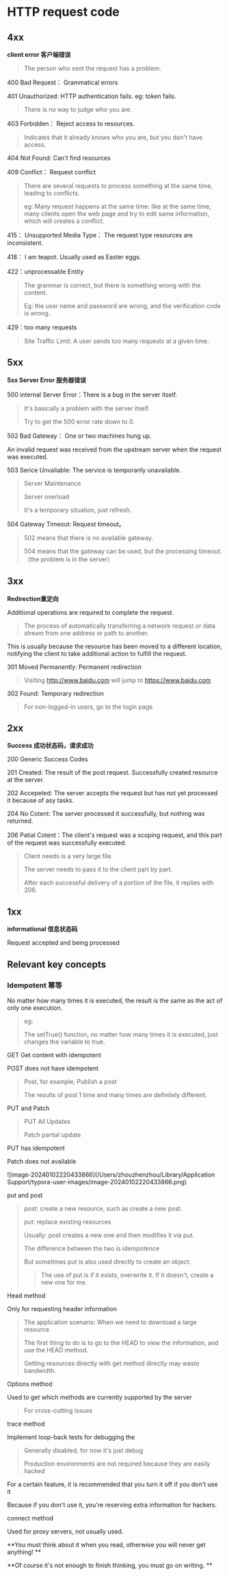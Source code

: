 # HTTP request code

## 4xx

**client error 客户端错误**

> The person who sent the request has a problem.

400 Bad Request： Grammatical errors

401 Unauthorized:  HTTP authentication fails. 			eg: token fails.

> There is no way to judge who you are.

403 Forbidden： Reject access to resources.

> Indicates that it already knows who you are, but you don't have access.

404 Not Found: Can't find resources

409 Conflict： Request conflict

> There are several requests to process something at the same time, leading to conflicts.
>
> eg: Many request happens at the same time: like at the same time, many cilents open the web page and try to edit same information, which will creates a conflict.

415： Unsupported Media Type： The request type resources are inconsistent.

418： I am teapot. Usually used as Easter eggs.

422：unprocessable Entity

> The grammar is correct, but there is something wrong with the content.
>
> Eg: the user name and password are wrong, and the verification code is wrong.

429：too many requests

> Site Traffic Limit: A user sends too many requests at a given time.

## 5xx

**5xx Server Error 服务器错误**

500 internal Server Error：There is a bug in the server itself.

> It's basically a problem with the server itself.
>
> Try to get the 500 error rate down to 0.

502 Bad Gateway： One or two machines hung up.

An invalid request was received from the upstream server when the request was executed.

503 Serice Unvaliable: The service is temporarily unavailable.

> Server Maintenance
>
> Server overload
>
> It's a temporary situation, just refresh.

504 Gateway Timeout: Request timeout。

> 502 means that there is no available gateway.
>
> 504 means that the gateway can be used, but the processing timeout.（the problem is in the server）

## 3xx

**Redirection重定向**

Additional operations are required to complete the request.

> The process of automatically transferring a network request or data stream from one address or path to another.

This is usually because the resource has been moved to a different location, notifying the client to take additional action to fulfill the request.

301 Moved Permanently: Permanent redirection

> Visiting http://www.baidu.com will jump to https://www.baidu.com

302  Found: Temporary redirection

> For non-logged-in users, go to the login page

## 2xx

**Success 成功状态码，请求成功**

200 Generic Success Codes

201 Created: The result of the post request. Successfully created resource at the server.

202 Accepeted: The server accepts the request but has not yet processed it because of asy tasks.

204 No Cotent: The server processed it successfully, but nothing was returned.

206 Patial Cotent：The client's request was a scoping request, and this part of the request was successfully executed.

> Client needs is a very large file.
>
> The server needs to pass it to the client part by part.
>
> After each successful delivery of a portion of the file, it replies with 206.

## 1xx

**informational 信息状态码** 

Request accepted and being processed

## Relevant key concepts

### Idempotent 幂等

No matter how many times it is executed, the result is the same as the act of only one execution.

> eg:
>
> The setTrue() function, no matter how many times it is executed, just changes the variable to true.

GET Get content with idempotent

POST does not have idempotent

> Post, for example, Publish a post
>
> The results of post 1 time and many times are definitely different.

PUT and Patch

> PUT All Updates
>
> Patch partial update

PUT has idempotent

Patch does not available

![image-20240102220433866](/Users/zhouzhenzhou/Library/Application Support/typora-user-images/image-20240102220433866.png)

 put and post

> post: create a new resource, such as  create a new post.
>
> put: replace existing resources
>
> Usually: post creates a new one and then modifies it via put.
>
> The difference between the two is idempotence
>
> But sometimes put is also used directly to create an object.
>
> > The use of put is if it exists, overwrite it. If it doesn't, create a new one for me.

Head method

Only for requesting header information

> The application scenario: When we need to download a large resource
>
> The first thing to do is to go to the HEAD to view the information, and use the HEAD method.
>
> Getting resources directly with get method directly may waste bandwidth.

Options method

Used to get which methods are currently supported by the server

> For cross-cutting issues

trace method

Implement loop-back tests for debugging the

> Generally disabled, for now it's just debug
>
> Production environments are not required because they are easily hacked

For a certain feature, it is recommended that you turn it off if you don't use it

Because if you don't use it, you're reserving extra information for hackers.

connect method

Used for proxy servers, not usually used.





**You must think about it when you read, otherwise you will never get anything! **

**Of course it's not enough to finish thinking, you must go on writing. **
